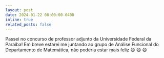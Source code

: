 ```yaml
---
layout: post
date: 2024-01-22 08:00:00-0400
inline: true
related_posts: false
---
```


Passei no concurso de professor adjunto da Universidade Federal da Paraíba! Em breve estarei me juntando ao grupo de Análise Funcional do Departamento de Matemática, não poderia estar mais feliz :smile: :smile: :smile:
